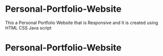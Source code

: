 # Personal-Portfolio-Website
This a Personal Portfolio Website that is Responsive and It is created using HTML CSS Java script
# Personal-Portfolio-Website
